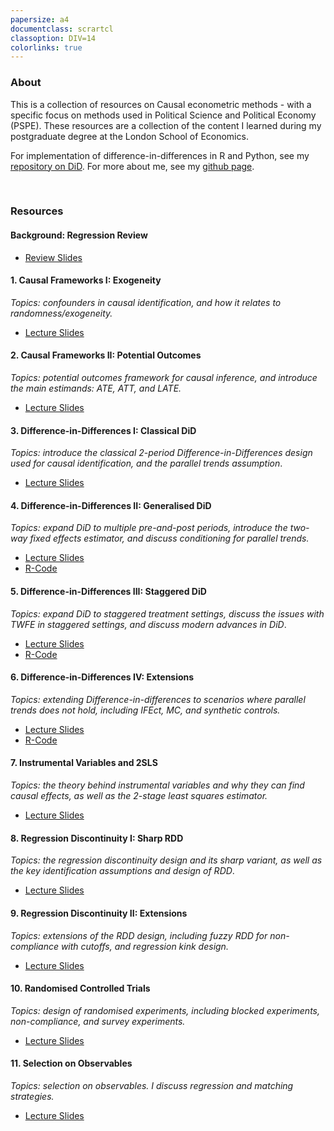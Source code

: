 ```yaml
---
papersize: a4
documentclass: scrartcl
classoption: DIV=14
colorlinks: true
---
```


<!-- # Causal Econometrics Resources -->

### About

This is a collection of resources on Causal econometric methods - with a specific focus on methods used in Political Science and Political Economy (PSPE). These resources are a collection of the content I learned during my postgraduate degree at the London School of Economics.

For implementation of difference-in-differences in R and Python, see my [repository on DiD](https://kevinli03.github.io/did/). For more about me, see my [github page](https://kevinli03.github.io).

 

### Resources


#### Background: Regression Review

-   [Review Slides](https://kevinli03.github.io/causal/reg.pdf)

#### 1. Causal Frameworks I: Exogeneity

*Topics: confounders in causal identification, and how it relates to randomness/exogeneity.*

-   [Lecture Slides](https://kevinli03.github.io/causal/frameworks1.pdf)

#### 2. Causal Frameworks II: Potential Outcomes

*Topics: potential outcomes framework for causal inference, and introduce the main estimands: ATE, ATT, and LATE.*

-   [Lecture Slides](https://kevinli03.github.io/causal/frameworks2.pdf)

#### 3. Difference-in-Differences I: Classical DiD

*Topics: introduce the classical 2-period Difference-in-Differences design used for causal identification, and the parallel trends assumption*.

-   [Lecture Slides](https://kevinli03.github.io/causal/did1.pdf)

#### 4. Difference-in-Differences II: Generalised DiD

*Topics: expand DiD to multiple pre-and-post periods, introduce the two-way fixed effects estimator, and discuss conditioning for parallel trends.*

-   [Lecture Slides](https://kevinli03.github.io/causal/did2.pdf)
-   [R-Code](https://kevinli03.github.io/did/twfe.html#r-setting-up-the-data)

#### 5. Difference-in-Differences III: Staggered DiD

*Topics: expand DiD to staggered treatment settings, discuss the issues with TWFE in staggered settings, and discuss modern advances in DiD*.

-   [Lecture Slides](https://kevinli03.github.io/causal/did3.pdf)
-   [R-Code](https://kevinli03.github.io/did/)

#### 6. Difference-in-Differences IV: Extensions

*Topics: extending Difference-in-differences to scenarios where parallel trends does not hold, including IFEct, MC, and synthetic controls.*

-   [Lecture Slides](https://kevinli03.github.io/causal/did4.pdf)
-   [R-Code](https://kevinli03.github.io/did/)

#### 7. Instrumental Variables and 2SLS

*Topics: the theory behind instrumental variables and why they can find causal effects, as well as the 2-stage least squares estimator.*

-   [Lecture Slides](https://kevinli03.github.io/causal/iv1.pdf)

#### 8. Regression Discontinuity I: Sharp RDD

*Topics: the regression discontinuity design and its sharp variant, as well as the key identification assumptions and design of RDD*.

-   [Lecture Slides](https://kevinli03.github.io/causal/rdd1.pdf)

#### 9. Regression Discontinuity II: Extensions

*Topics: extensions of the RDD design, including fuzzy RDD for non-compliance with cutoffs, and regression kink design.*

-   [Lecture Slides](https://kevinli03.github.io/causal/rdd2.pdf)

#### 10. Randomised Controlled Trials

*Topics: design of randomised experiments, including blocked experiments, non-compliance, and survey experiments.*

-   [Lecture Slides](https://kevinli03.github.io/causal/rct.pdf)

#### 11. Selection on Observables

*Topics: selection on observables. I discuss regression and matching strategies.*

-   [Lecture Slides](https://kevinli03.github.io/causal/soo.pdf)